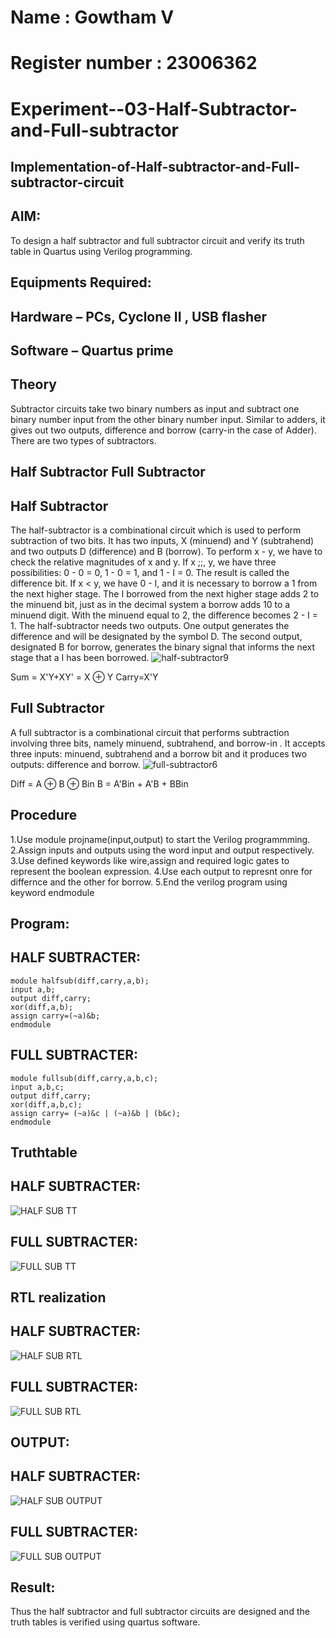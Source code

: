 # Name : Gowtham V
# Register number : 23006362
# Experiment--03-Half-Subtractor-and-Full-subtractor
## Implementation-of-Half-subtractor-and-Full-subtractor-circuit
## AIM:
To design a half subtractor and full subtractor circuit and verify its truth table in Quartus using Verilog programming.

## Equipments Required:
## Hardware – PCs, Cyclone II , USB flasher
## Software – Quartus prime
## Theory
Subtractor circuits take two binary numbers as input and subtract one binary number input from the other binary number input. Similar to adders, it gives out two outputs, difference and borrow (carry-in the case of Adder). There are two types of subtractors.

## Half Subtractor Full Subtractor
## Half Subtractor
The half-subtractor is a combinational circuit which is used to perform subtraction of two bits. It has two inputs, X (minuend) and Y (subtrahend) and two outputs D (difference) and B (borrow). To perform x - y, we have to check the relative magnitudes of x and y. If x ;;, y, we have three possibilities: 0 - 0 = 0, 1 - 0 = 1, and 1 - I = 0. The result is called the difference bit. If x < y, we have 0 - I, and it is necessary to borrow a 1 from the next higher stage. The I borrowed from the next higher stage adds 2 to the minuend bit, just as in the decimal system a borrow adds 10 to a minuend digit. With the minuend equal to 2, the difference becomes 2 - I = 1. The half-subtractor needs two outputs. One output generates the difference and will be designated by the symbol D. The second output, designated B for borrow, generates the binary signal that informs the next stage that a I has been borrowed.
![half-subtractor9](https://user-images.githubusercontent.com/36288975/166112538-58c3bc7c-ee5d-4e6a-ac8d-8e8328efe27a.png)


Sum = X'Y+XY' = X ⊕ Y
Carry=X'Y

## Full Subtractor
A full subtractor is a combinational circuit that performs subtraction involving three bits, namely minuend, subtrahend, and borrow-in . It accepts three inputs: minuend, subtrahend and a borrow bit and it produces two outputs: difference and borrow. 
![full-subtractor6](https://user-images.githubusercontent.com/36288975/166112541-24c68359-3de8-4674-ae22-8272ffc385ed.png)


Diff = A ⊕ B ⊕ Bin B = A'Bin + A'B + BBin

## Procedure
1.Use module projname(input,output) to start the Verilog programmming. 
2.Assign inputs and outputs using the word input and output respectively.
3.Use defined keywords like wire,assign and required logic gates to represent the boolean expression.
4.Use each output to represnt onre for differnce and the other for borrow. 5.End the verilog program using keyword endmodule


## Program:
## HALF SUBTRACTER:
```
module halfsub(diff,carry,a,b);
input a,b;
output diff,carry;
xor(diff,a,b);
assign carry=(~a)&b;
endmodule
```
## FULL SUBTRACTER:
```
module fullsub(diff,carry,a,b,c);
input a,b,c;
output diff,carry;
xor(diff,a,b,c);
assign carry= (~a)&c | (~a)&b | (b&c);
endmodule
```
## Truthtable
## HALF SUBTRACTER:
![HALF SUB TT](https://github.com/Gowtham-jk/Experiment--03-Half-Subtractor-and-Full-subtractor/assets/149857834/0bb4ca05-8bed-4397-92e5-07d0e0a839d5)

## FULL SUBTRACTER:

![FULL SUB TT](https://github.com/Gowtham-jk/Experiment--03-Half-Subtractor-and-Full-subtractor/assets/149857834/d7a59ee2-48a6-4095-ac82-db64508520ea)





##  RTL realization
## HALF SUBTRACTER:
![HALF SUB RTL](https://github.com/Gowtham-jk/Experiment--03-Half-Subtractor-and-Full-subtractor/assets/149857834/6d8ab921-d8bb-41ce-a463-6c4a5149c2c6)
## FULL SUBTRACTER:
![FULL SUB RTL](https://github.com/Gowtham-jk/Experiment--03-Half-Subtractor-and-Full-subtractor/assets/149857834/f24cb501-c32e-4ede-9d8a-01860b0c58fa)


## OUTPUT:
## HALF SUBTRACTER:
![HALF SUB OUTPUT](https://github.com/Gowtham-jk/Experiment--03-Half-Subtractor-and-Full-subtractor/assets/149857834/aacf5ff3-a332-45ac-a161-5a78cb45508b)
## FULL SUBTRACTER:
![FULL SUB OUTPUT](https://github.com/Gowtham-jk/Experiment--03-Half-Subtractor-and-Full-subtractor/assets/149857834/85e49820-8143-470b-af29-3221b0d0d808)


## Result:
Thus the half subtractor and full subtractor circuits are designed and the truth tables is verified using quartus software.
